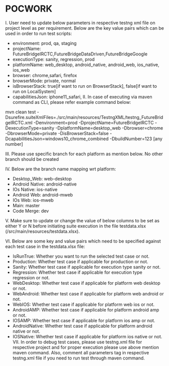 # POCWORK

I. User need to update below parameters in respective testng xml file on project level as per requirement. Below are the key value pairs which can be used in order to run test scripts:

* environment:      prod, qa, staging 
* projectName:      FutureBridgeIRCTC,FutureBridgeDataDriven,FutureBridgeGoogle
* executionType:    sanity, regression, prod
* platformName:     web_desktop, android_native, android_web, ios_native, ios_web
* browser:          chrome,safari, firefox
* browserMode:      private, normal
* isBrowserStack:   true[if want to run on BrowserStack], false[if want to run on LocalSystem]
* capabilitiesJson: iphone11_safari,
II. In case of executing via maven command as CLI, please refer example command below:

mvn clean test -Dsurefire.suiteXmlFiles=./src/main/resources/TestngXML/testng_FutureBridgeIRCTC.xml -Denvironment=prod -DprojectName=FutureBridgeIRCTC -DexecutionType=sanity -DplatformName=desktop_web -Dbrowser=chrome -DbrowserMode=private -DisBrowserStack=false -DcapabilitiesJson=windows10_chrome_combined -DbuildNumber=123
[any number]

III. Please use specific branch for each platform as mention below. No other branch should be created

IV. Below are the branch name mapping wrt platform:

* Desktop_Web:     web-desktop
* Android Native:  android-native
* IOs Native:      ios-native
* Android Web:     android-mweb
* IOs Web:         ios-mweb 
* Main:            master
* Code Merge:      dev

V. Make sure to update or change the value of below columns to be set as either Y or N before initiating suite execution in the file testdata.xlsx (/src/main/resources/testdata.xlsx).

VI. Below are some key and value pairs which need to be specified against each test case in the testdata.xlsx file:

* IsRunTrue:      Whether you want to run the selected test case or not.
* Production:     Whether test case if applicable for production or not.
* Sanity:         Whether test case if applicable for execution type sanity or not. 
* Regression:     Whether test case if applicable for execution type regression or not.
* WebDesktop:     Whether test case if applicable for platform web desktop or not.
* WebAndroid:     Whether test case if applicable for platform web android or not.
* WebIOS:         Whether test case if applicable for platform web ios or not.
* AndroidAMP:     Whether test case if applicable for platform android amp or not.
* IOSAMP:         Whether test case if applicable for platform ios amp or not.
* AndroidNative:  Whether test case if applicable for platform android native or not.
* IOSNative:      Whether test case if applicable for platform ios native or not.
VII. In order to debug test cases, please use testng.xml file for respective project and for proper execution please use above mention maven command. Also, comment all parameters tag in respective testng.xml file if you need to run test through maven command.
